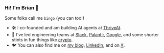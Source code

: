 ### Hi! I'm Brian 👋

Some folks call me `bingo` (you can too!)

- 🛠 I co-founded and am building AI agents at [ThriveAI](https://www.thriveai.work).
- 🏢 I've led engineering teams at [Slack](https://www.slack.com), [Palantir](https://www.palantir.com), [Google](https://www.google.com), and some shorter stints in fun things like [crypto](https://www.gemini.com).
- 🐦 You can also find me on [my blog](https://bngo.dev), [LinkedIn](https://linkedin.com/in/brianngo), and on [X](https://x.com/bingoplayerone).
